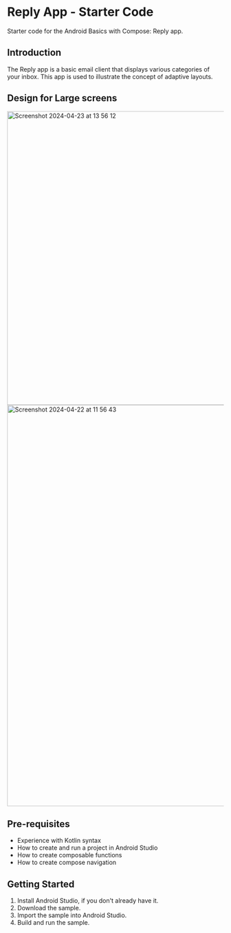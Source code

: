 Reply App - Starter Code
=================================
Starter code for the Android Basics with Compose: Reply app.

Introduction
------------
The Reply app is a basic email client that displays various categories of your
inbox. This app is used to illustrate the concept of adaptive layouts.

Design for Large screens
--------------
<img width="683" alt="Screenshot 2024-04-23 at 13 56 12" src="https://github.com/Hitendra27/Reply/assets/73651340/3284eb5e-ca05-4dab-86b0-efecf6a43a81">
<img width="933" alt="Screenshot 2024-04-22 at 11 56 43" src="https://github.com/Hitendra27/Reply/assets/73651340/7e6ad429-aa0d-422b-bead-d2af9eef5011">


Pre-requisites
--------------

* Experience with Kotlin syntax
* How to create and run a project in Android Studio
* How to create composable functions
* How to create compose navigation

Getting Started
---------------

1. Install Android Studio, if you don't already have it.
2. Download the sample.
3. Import the sample into Android Studio.
4. Build and run the sample.

